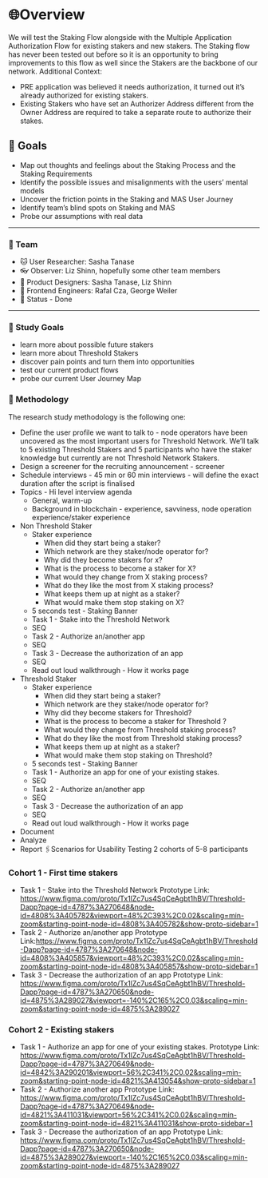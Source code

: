 # 🌐Overview

We will test the Staking Flow alongside with the Multiple Application Authorization Flow for existing stakers and new stakers. 
The Staking flow has never been tested out before so it is an opportunity to bring improvements to this flow as well since the Stakers are the backbone of our network.
Additional Context:
* PRE application was believed it needs authorization, it turned out it’s already authorized for existing stakers. 
* Existing Stakers who have set an Authorizer Address different from the Owner Address are required to take a separate route to authorize their stakes.

## 🎯 Goals

* Map out thoughts and feelings about the Staking Process and the Staking Requirements
* Identify the possible issues and misalignments with the users’ mental models
* Uncover the friction points in the Staking and MAS User Journey
* Identify team’s blind spots on Staking and MAS
* Probe our assumptions with real data
---
### 🤼 Team 

* 🐱 User Researcher: Sasha Tanase
* 👓 Observer: Liz Shinn, hopefully some other team members
* 🦄 Product Designers: Sasha Tanase, Liz Shinn
* 👾 Frontend Engineers: Rafal Cza, George Weiler
* 🚀 Status -  Done

---
### 🎯 Study Goals

* learn more about possible future stakers
* learn more about Threshold Stakers
* discover pain points and turn them into opportunities
* test our current product flows
* probe our current User Journey Map

### 💬 Methodology

The research study methodology is the following one:

* Define the user profile we want to talk to - node operators have been uncovered as the most important users for Threshold Network. We’ll talk to 5 existing Threshold Stakers and 5 participants who have the staker knowledge but currently are not Threshold Network Stakers.
* Design a screener for the recruiting announcement - screener
* Schedule interviews - 45 min or 60 min interviews - will define the exact duration after the script is finalised 
* Topics -  Hi level interview agenda
  * General, warm-up
  * Background in blockchain - experience, savviness, node operation experience/staker experience
* Non Threshold Staker
  * Staker experience
    * When did they start being a staker?
    * Which network are they staker/node operator for?
    * Why did they become stakers for x?
    * What is the process to become a staker for X?
    * What would they change from X staking process?
    * What do they like the most from X staking process?
    * What keeps them up at night as a staker?
    * What would make them stop staking on X?
  * 5 seconds test - Staking Banner
  * Task 1 - Stake into the Threshold Network
  * SEQ
  * Task 2 - Authorize an/another app
  * SEQ
  * Task 3 - Decrease the authorization of an app
  * SEQ
  * Read out loud walkthrough - How it works page
* Threshold Staker
  * Staker experience
    * When did they start being a staker?
    * Which network are they staker/node operator for?
    * Why did they become stakers for Threshold?
    * What is the process to become a staker for Threshold ?
    * What would they change from Threshold staking process?
    * What do they like the most from Threshold staking process?
    * What keeps them up at night as a staker?
    * What would make them stop staking on Threshold?
  * 5 seconds test - Staking Banner
  * Task 1 - Authorize an app for one of your existing stakes.
  * SEQ
  * Task 2 - Authorize an/another app
  * SEQ
  * Task 3 - Decrease the authorization of an app
  * SEQ
  * Read out loud walkthrough - How it works page
* Document
* Analyze
* Report
🖇Scenarios for Usability Testing
2 cohorts of 5-8 participants

### Cohort 1 - First time stakers

* Task 1 - Stake into the Threshold Network
Prototype Link: 
https://www.figma.com/proto/Tx1lZc7us4SqCeAgbt1hBV/Threshold-Dapp?page-id=4787%3A270648&node-id=4808%3A405782&viewport=48%2C393%2C0.02&scaling=min-zoom&starting-point-node-id=4808%3A405782&show-proto-sidebar=1
* Task 2 - Authorize an/another app
Prototype Link:https://www.figma.com/proto/Tx1lZc7us4SqCeAgbt1hBV/Threshold-Dapp?page-id=4787%3A270648&node-id=4808%3A405857&viewport=48%2C393%2C0.02&scaling=min-zoom&starting-point-node-id=4808%3A405857&show-proto-sidebar=1
* Task 3 - Decrease the authorization of an app
Prototype Link:
https://www.figma.com/proto/Tx1lZc7us4SqCeAgbt1hBV/Threshold-Dapp?page-id=4787%3A270650&node-id=4875%3A289027&viewport=-140%2C165%2C0.03&scaling=min-zoom&starting-point-node-id=4875%3A289027

### Cohort 2 - Existing stakers

*  Task 1 - Authorize an app for one of your existing stakes.
Prototype Link: https://www.figma.com/proto/Tx1lZc7us4SqCeAgbt1hBV/Threshold-Dapp?page-id=4787%3A270649&node-id=4842%3A290201&viewport=56%2C341%2C0.02&scaling=min-zoom&starting-point-node-id=4821%3A413054&show-proto-sidebar=1
* Task 2 - Authorize another app
Prototype Link:
https://www.figma.com/proto/Tx1lZc7us4SqCeAgbt1hBV/Threshold-Dapp?page-id=4787%3A270649&node-id=4821%3A411031&viewport=56%2C341%2C0.02&scaling=min-zoom&starting-point-node-id=4821%3A411031&show-proto-sidebar=1
* Task 3 - Decrease the authorization of an app
Prototype Link:
https://www.figma.com/proto/Tx1lZc7us4SqCeAgbt1hBV/Threshold-Dapp?page-id=4787%3A270650&node-id=4875%3A289027&viewport=-140%2C165%2C0.03&scaling=min-zoom&starting-point-node-id=4875%3A289027
